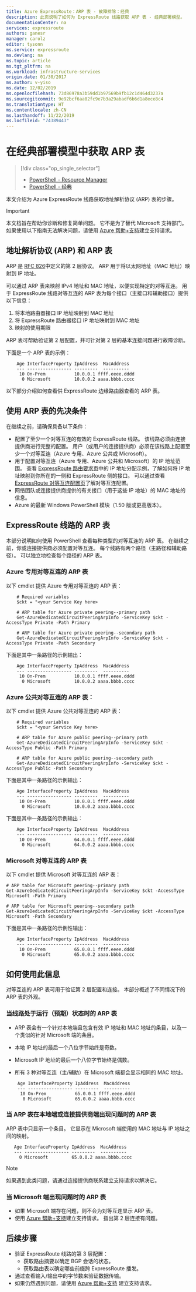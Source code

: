 ```yaml
---
title: Azure ExpressRoute：ARP 表 - 故障排除：经典
description: 此页说明了如何为 ExpressRoute 线路获取 ARP 表 - 经典部署模型。
documentationCenter: na
services: expressroute
authors: ganesr
manager: carolz
editor: tysonn
ms.service: expressroute
ms.devlang: na
ms.topic: article
ms.tgt_pltfrm: na
ms.workload: infrastructure-services
origin.date: 01/30/2017
ms.author: v-yiso
ms.date: 12/02/2019
ms.openlocfilehash: 73d86978a3b59dd1b97569b9fb12c1d464d3237a
ms.sourcegitcommit: 9e92bcf6aa02fc9e7b3a29abadf6b6d1a8ece8c4
ms.translationtype: HT
ms.contentlocale: zh-CN
ms.lasthandoff: 11/22/2019
ms.locfileid: "74389443"
---
```

# <a name="getting-arp-tables-in-the-classic-deployment-model"></a>在经典部署模型中获取 ARP 表
> [!div class="op_single_selector"]
> * [PowerShell - Resource Manager](./expressroute-troubleshooting-arp-resource-manager.md)
> * [PowerShell - 经典](./expressroute-troubleshooting-arp-classic.md)
> 
> 

本文介绍为 Azure ExpressRoute 线路获取地址解析协议 (ARP) 表的步骤。

>[!IMPORTANT]
> 本文档旨在帮助你诊断和修复简单问题。 它不是为了替代 Microsoft 支持部门。 如果使用以下指南无法解决问题，请使用 [Azure 帮助+支持](https://portal.azure.cn/?#blade/Microsoft_Azure_Support/HelpAndSupportBlade)建立支持请求。
> 
> 

## <a name="address-resolution-protocol-arp-and-arp-tables"></a>地址解析协议 (ARP) 和 ARP 表
ARP 是 [RFC 826](https://tools.ietf.org/html/rfc826)中定义的第 2 层协议。 ARP 用于将以太网地址（MAC 地址）映射到 IP 地址。

可以通过 ARP 表来映射 IPv4 地址和 MAC 地址，以便实现特定的对等互连。 用于 ExpressRoute 线路对等互连的 ARP 表为每个接口（主接口和辅助接口）提供以下信息：

1. 将本地路由器接口 IP 地址映射到 MAC 地址
2. 将 ExpressRoute 路由器接口 IP 地址映射到 MAC 地址
3. 映射的使用期限

ARP 表可帮助验证第 2 层配置，并可针对第 2 层的基本连接问题进行故障诊断。

下面是一个 ARP 表的示例：

```
    Age InterfaceProperty IpAddress  MacAddress    
    --- ----------------- ---------  ----------    
     10 On-Prem           10.0.0.1 ffff.eeee.dddd
      0 Microsoft         10.0.0.2 aaaa.bbbb.cccc
```

以下部分介绍如何查看供 ExpressRoute 边缘路由器查看的 ARP 表。

## <a name="prerequisites-for-using-arp-tables"></a>使用 ARP 表的先决条件

在继续之前，请确保具备以下条件：

* 配置了至少一个对等互连的有效的 ExpressRoute 线路。 该线路必须由连接提供商进行完整的配置。 用户（或用户的连接提供商）必须在该线路上配置至少一个对等互连（Azure 专用、Azure 公共或 Microsoft）。
* 用于配置对等互连（Azure 专用、Azure 公共和 Microsoft）的 IP 地址范围。 查看 [ExpressRoute 路由要求页](expressroute-routing.md)中的 IP 地址分配示例，了解如何将 IP 地址映射到你所在的一侧和 ExpressRoute 侧的接口。 可以通过查看 [ExpressRoute 对等互连配置页](expressroute-howto-routing-classic.md)了解对等互连配置。
* 网络团队或连接提供商提供的有关接口（用于这些 IP 地址）的 MAC 地址的信息。
* Azure 的最新 Windows PowerShell 模块（1.50 版或更高版本）。

## <a name="arp-tables-for-your-expressroute-circuit"></a>ExpressRoute 线路的 ARP 表
本部分说明如何使用 PowerShell 查看每种类型的对等互连的 ARP 表。 在继续之前，你或连接提供商必须配置对等互连。 每个线路有两个路径（主路径和辅助路径）。 可以独立地检查每个路径的 ARP 表。

### <a name="arp-tables-for-azure-private-peering"></a>Azure 专用对等互连的 ARP 表
以下 cmdlet 提供 Azure 专用对等互连的 ARP 表：

```
    # Required variables
    $ckt = "<your Service Key here>

    # ARP table for Azure private peering--primary path
    Get-AzureDedicatedCircuitPeeringArpInfo -ServiceKey $ckt -AccessType Private -Path Primary

    # ARP table for Azure private peering--secondary path
    Get-AzureDedicatedCircuitPeeringArpInfo -ServiceKey $ckt -AccessType Private -Path Secondary
```

下面是其中一条路径的示例输出：

```
    Age InterfaceProperty IpAddress  MacAddress    
    --- ----------------- ---------  ----------    
     10 On-Prem           10.0.0.1 ffff.eeee.dddd
      0 Microsoft         10.0.0.2 aaaa.bbbb.cccc
```

### <a name="arp-tables-for-azure-public-peering"></a>Azure 公共对等互连的 ARP 表：
以下 cmdlet 提供 Azure 公共对等互连的 ARP 表：

```
    # Required variables
    $ckt = "<your Service Key here>

    # ARP table for Azure public peering--primary path
    Get-AzureDedicatedCircuitPeeringArpInfo -ServiceKey $ckt -AccessType Public -Path Primary

    # ARP table for Azure public peering--secondary path
    Get-AzureDedicatedCircuitPeeringArpInfo -ServiceKey $ckt -AccessType Public -Path Secondary
```

下面是其中一条路径的示例输出：

```
    Age InterfaceProperty IpAddress  MacAddress    
    --- ----------------- ---------  ----------    
     10 On-Prem           10.0.0.1 ffff.eeee.dddd
      0 Microsoft         10.0.0.2 aaaa.bbbb.cccc
```

下面是其中一条路径的示例输出：

```
    Age InterfaceProperty IpAddress  MacAddress    
    --- ----------------- ---------  ----------    
     10 On-Prem           64.0.0.1 ffff.eeee.dddd
      0 Microsoft         64.0.0.2 aaaa.bbbb.cccc
```

### <a name="arp-tables-for-microsoft-peering"></a>Microsoft 对等互连的 ARP 表
以下 cmdlet 提供 Microsoft 对等互连的 ARP 表：

    # ARP table for Microsoft peering--primary path
    Get-AzureDedicatedCircuitPeeringArpInfo -ServiceKey $ckt -AccessType Microsoft -Path Primary

    # ARP table for Microsoft peering--secondary path
    Get-AzureDedicatedCircuitPeeringArpInfo -ServiceKey $ckt -AccessType Microsoft -Path Secondary


下面是其中一条路径的示例性输出：

        Age InterfaceProperty IpAddress  MacAddress    
        --- ----------------- ---------  ----------    
         10 On-Prem           65.0.0.1 ffff.eeee.dddd
          0 Microsoft         65.0.0.2 aaaa.bbbb.cccc


## <a name="how-to-use-this-information"></a>如何使用此信息
对等互连的 ARP 表可用于验证第 2 层配置和连接。 本部分概述了不同情况下的 ARP 表的外观。

### <a name="arp-table-when-a-circuit-is-in-an-operational-expected-state"></a>当线路处于运行（预期）状态时的 ARP 表

 - ARP 表会有一个针对本地端且包含有效 IP 地址和 MAC 地址的条目，以及一个类似的针对 Microsoft 端的条目。
 - 本地 IP 地址的最后一个八位字节始终是奇数。
 - Microsoft IP 地址的最后一个八位字节始终是偶数。
 - 所有 3 种对等互连（主/辅助）在 Microsoft 端都会显示相同的 MAC 地址。

        Age InterfaceProperty IpAddress  MacAddress    
        --- ----------------- ---------  ----------    
         10 On-Prem           65.0.0.1 ffff.eeee.dddd
          0 Microsoft         65.0.0.2 aaaa.bbbb.cccc

### <a name="arp-table-when-its-on-premises-or-when-the-connectivity-provider-side-has-problems"></a>当 ARP 表在本地端或连接提供商端出现问题时的 ARP 表

 ARP 表中只显示一个条目。 它显示在 Microsoft 端使用的 MAC 地址与 IP 地址之间的映射。

 ```
    Age InterfaceProperty IpAddress  MacAddress    
    --- ----------------- ---------  ----------    
      0 Microsoft         65.0.0.2 aaaa.bbbb.cccc
 ```

>[!NOTE]
> 如果遇到此类问题，请通过连接提供商联系建立支持请求以解决它。
> 
> 

### <a name="arp-table-when-the-microsoft-side-has-problems"></a>当 Microsoft 端出现问题时的 ARP 表

 - 如果 Microsoft 端存在问题，则不会为对等互连显示 ARP 表。
 -  使用 [Azure 帮助+支持](https://portal.azure.cn/?#blade/Microsoft_Azure_Support/HelpAndSupportBlade)建立支持请求。 指出第 2 层连接有问题。

## <a name="next-steps"></a>后续步骤

 - 验证 ExpressRoute 线路的第 3 层配置：
     - 获取路由摘要以确定 BGP 会话的状态。
     - 获取路由表以确定哪些前缀跨 ExpressRoute 播发。
 - 通过查看输入/输出中的字节数来验证数据传输。
 - 如果仍然遇到问题，请使用 [Azure 帮助+支持](https://portal.azure.cn/?#blade/Microsoft_Azure_Support/HelpAndSupportBlade) 建立支持请求。
